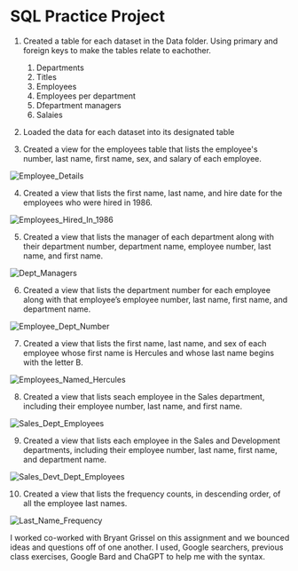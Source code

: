 # SQL Practice Project

1. Created a table for each dataset in the Data folder. Using primary and foreign keys to make the tables relate to eachother.
    1. Departments
    2. Titles
    3. Employees
    4. Employees per department
    5. Dfepartment managers
    6. Salaies
    
2. Loaded the data for each dataset into its designated table

3. Created a view for the employees table that lists the employee's number, last name, first name, sex, and salary of each employee.

![Employee_Details](https://github.com/aclima88/module_9_challenge/assets/133547307/2764f4ae-1d02-487e-9e7c-545a776e21be)
   
4. Created a view that lists the first name, last name, and hire date for the employees who were hired in 1986.

![Employees_Hired_In_1986](https://github.com/aclima88/module_9_challenge/assets/133547307/a14540ec-3da4-4f72-a50c-3119fb68a284)
    
5.  Created a view that lists the manager of each department along with their department number, department name, employee number, last name, and first name.

![Dept_Managers](https://github.com/aclima88/module_9_challenge/assets/133547307/9066b17e-be6a-472f-b649-c8cfb8bd70e1)
    
6. Created a view that lists the department number for each employee along with that employee’s employee number, last name, first name, and department name.

![Employee_Dept_Number](https://github.com/aclima88/module_9_challenge/assets/133547307/4dc7d9d4-bac9-4edc-8ed2-eb6f599643a7)
    
7. Created a view that lists the first name, last name, and sex of each employee whose first name is Hercules and whose last name begins with the letter B.

![Employees_Named_Hercules](https://github.com/aclima88/module_9_challenge/assets/133547307/2ee2cee4-5577-4a06-940e-bcaed74e05ca)
    
8. Created a view that lists seach employee in the Sales department, including their employee number, last name, and first name.

![Sales_Dept_Employees](https://github.com/aclima88/module_9_challenge/assets/133547307/c416f908-4f5c-451e-830a-377f3762c7fe)
    
9. Created a view that lists each employee in the Sales and Development departments, including their employee number, last name, first name, and department name.

![Sales_Devt_Dept_Employees](https://github.com/aclima88/module_9_challenge/assets/133547307/7feceff7-6b1d-4568-aac3-4d5d018022b6)

10. Created a view that lists the frequency counts, in descending order, of all the employee last names.

![Last_Name_Frequency](https://github.com/aclima88/module_9_challenge/assets/133547307/870bde02-42cb-426a-a89f-7fa1b89083b7)

I worked co-worked with Bryant Grissel on this assignment and we bounced ideas and questions off of one another.
I used, Google searchers, previous class exercises, Google Bard and ChaGPT to help me with the syntax.

